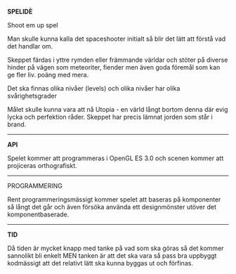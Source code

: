 **SPELIDÈ**

Shoot em up spel

Man skulle kunna kalla det spaceshooter initialt så blir det lätt att förstå vad det handlar om.

Skeppet färdas i yttre rymden eller främmande världar och stöter på diverse hinder på vägen som meteoriter, 
fiender men även goda föremål som kan ge fler liv. poäng med mera.

Det ska finnas olika nivåer (levels) och olika nivåer har olika svårighetsgrader

Målet skulle kunna vara att nå Utopia - en värld långt bortom denna där evig lycka och perfektion råder. 
Skeppet har precis lämnat jorden som står i brand.<br>

-------------------------------------------------------------------------------------------------------------------

**API**

Spelet kommer att programmeras i OpenGL ES 3.0 och scenen kommer att projiceras orthografiskt. 

-------------------------------------------------------------------------------------------------------------------

PROGRAMMERING

Rent programmeringsmässigt kommer spelet att baseras på komponenter så långt det går och även försöka använda ett designmönster utöver det komponentbaserade.

------------------------------------------------------------------------------------------------------------------------

**TID**

Då tiden är mycket knapp med tanke på vad som ska göras så det kommer sannolikt bli enkelt MEN tanken är att det ska vara så pass bra uppbyggt kodmässigt att det relativt lätt ska kunna byggas ut och förfinas.

